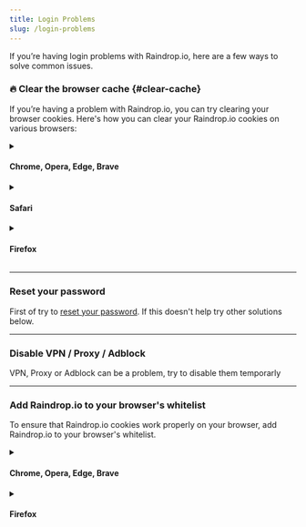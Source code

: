 ```yaml
---
title: Login Problems
slug: /login-problems
---
```

If you’re having login problems with Raindrop.io, here are a few ways to solve common issues.

### 🔥 Clear the browser cache {#clear-cache}
If you’re having a problem with Raindrop.io, you can try clearing your browser cookies. 
Here's how you can clear your Raindrop.io cookies on various browsers:

<details><summary>

#### Chrome, Opera, Edge, Brave

</summary>

1. Visit https://app.raindrop.io/
2. Open developer console (press `Control+Shift+I` on windows, or `Command+Option+I` on mac)
3. Open **Application** tab, then click **Clear site data** (be sure to check "Including third-party cookies")
4. Refresh the page and login again

![](clear-chrome.png)

</details>


<details><summary>

#### Safari

</summary>

1. Open the Safari Browser.
2. From the Menu go to **Preferences**.
3. Go to **Privacy** then click on **Manage Website Data**.
4. Type `raindrop.io` in the search box.
5. Select the website and click on **Remove**.

</details>


<details><summary>

#### Firefox

</summary>

1. Open Firefox Preferences
2. Go to `Privacy & Security`
3. Scroll down page and click `Manage Data...` in `Cookies and Site Data` section
4. Type **raindrop.io** in `Search websites field`
5. Click `Remove All Shown`

![](clear-firefox.png)

</details>

---

### Reset your password
First of try to [reset your password](../forgot-password.md). If this doesn't help try other solutions below.

---

### Disable VPN / Proxy / Adblock
VPN, Proxy or Adblock can be a problem, try to disable them temporarly

---

### Add Raindrop.io to your browser's whitelist
To ensure that Raindrop.io cookies work properly on your browser, add Raindrop.io to your browser's whitelist.

<details><summary>

#### Chrome, Opera, Edge, Brave

</summary>

Paste this URL `chrome://settings/content/cookies` to address bar and press enter.
In the bottom of the page click `Add` (in `Allow` section) and paste this string **`[*.]raindrop.io`**
</details>


<details><summary>

#### Firefox

</summary>

Open settings. Go to `Privacy & Security` section. 
Scroll to `Cookies and Site Data` and click `Manage Permissions...`

![](cookie-firefox.png)

In `Address of website` put `https://api.raindrop.io` and click `Allow`.
Then click `Save Changes`

Also try to disable any privacy/blocking extensions you have.

</details>